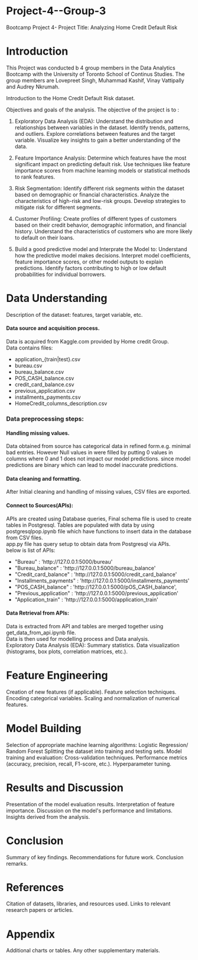 # Project-4--Group-3
Bootcamp Project 4- Project Title: Analyzing Home Credit Default Risk

# Introduction
This Project was conducted b 4 group members in the Data Analytics Bootcamp with the University of Toronto School of Continus Studies. The group members are Lovepreet Singh, Muhammad Kashif, Vinay Vattipally and Audrey Nkrumah.

Introduction to the Home Credit Default Risk dataset.

Objectives and goals of the analysis.
The objective of the project is to :
1. Exploratory Data Analysis (EDA):
        Understand the distribution and relationships between variables in the dataset.
        Identify trends, patterns, and outliers.
        Explore correlations between features and the target variable.
        Visualize key insights to gain a better understanding of the data.

2. Feature Importance Analysis:
        Determine which features have the most significant impact on predicting default risk.
        Use techniques like feature importance scores from machine learning models or statistical methods to rank features.

3. Risk Segmentation:
        Identify different risk segments within the dataset based on demographic or financial characteristics.
        Analyze the characteristics of high-risk and low-risk groups.
        Develop strategies to mitigate risk for different segments.

4. Customer Profiling:
        Create profiles of different types of customers based on their credit behavior, demographic information, and financial history.
        Understand the characteristics of customers who are more likely to default on their loans.         

5. Build a good predictive model and Interprate the Model to:
        Understand how the predictive model makes decisions.
        Interpret model coefficients, feature importance scores, or other model outputs to explain predictions.
        Identify factors contributing to high or low default probabilities for individual borrowers.

# Data Understanding

Description of the dataset: features, target variable, etc.<br>
#### Data source and acquisition process.<br>
Data is acquired from Kaggle.com provided by Home credit Group.<br>
Data contains files:
<ul>
        <li>application_{train|test}.csv</li>
        <li>bureau.csv</li>
        <li>bureau_balance.csv</li>
        <li>POS_CASH_balance.csv</li>
        <li>credit_card_balance.csv</li>
        <li>previous_application.csv</li>
        <li>installments_payments.csv</li>
        <li>HomeCredit_columns_description.csv</li>     
</ul>

### Data preprocessing steps:<br>
#### Handling missing values.<br>
Data obtained from source has categorical data in refined form.e.g. minimal bad entries.
However Null values in were filled by putting 0 values in columns where 0 and 1 does not impact our model predictions. since model predictions are binary which can lead to model inaccurate predictions.<br>
#### Data cleaning and formatting.<br>
After Initial cleaning and handling of missing values, CSV files are exported.<br>
#### Connect to Sources(APIs):<br>
APIs are created using Database queries, Final schema file is used to create tables in Postgresql. Tables are populated with data by using postgresqlpop.ipynb file which have functions to insert data in the database from CSV files.<br>
app.py file has query setup to obtain data from Postgresql via APIs. <br>
below is list of APIs:<br>
<ul>
        <li>"Bureau" : 'http://127.0.0.1:5000/bureau'</li>
       <li>"Bureau_balance" : 'http://127.0.0.1:5000/bureau_balance'</li>
        <li>"Credit_card_balance" : 'http://127.0.0.1:5000/credit_card_balance'</li>
        <li>"Installments_payments" : 'http://127.0.0.1:5000/installments_payments'</li>
       <li>"POS_CASH_balance" : 'http://127.0.0.1:5000/pOS_CASH_balance',</li>
       <li> "Previous_application" : 'http://127.0.0.1:5000/previous_application'</li>
        <li>"Application_train" : 'http://127.0.0.1:5000/application_train'</li>
</ul>

#### Data Retrieval from APIs:<br>
Data is extracted from API and tables are merged together using get_data_from_api.ipynb file.<br>
Data is then used for modelling process and Data analysis.<br>
Exploratory Data Analysis (EDA):
Summary statistics.
Data visualization (histograms, box plots, correlation matrices, etc.).

# Feature Engineering
Creation of new features (if applicable).
Feature selection techniques.
Encoding categorical variables.
Scaling and normalization of numerical features.

# Model Building
Selection of appropriate machine learning algorithms:
Logistic Regression/ Random Forest
Splitting the dataset into training and testing sets.
Model training and evaluation:
Cross-validation techniques.
Performance metrics (accuracy, precision, recall, F1-score, etc.).
Hyperparameter tuning.

# Results and Discussion
Presentation of the model evaluation results.
Interpretation of feature importance.
Discussion on the model's performance and limitations.
Insights derived from the analysis.

# Conclusion
Summary of key findings.
Recommendations for future work.
Conclusion remarks.

# References
Citation of datasets, libraries, and resources used.
Links to relevant research papers or articles.

# Appendix
Additional charts or tables.
Any other supplementary materials.


